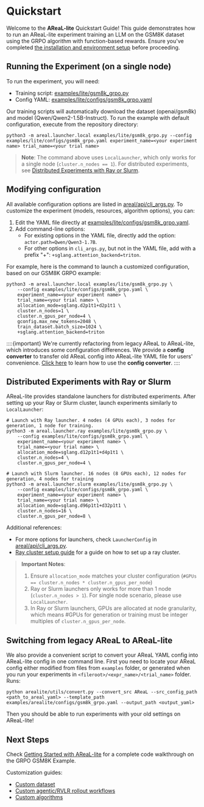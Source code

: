 # Quickstart

Welcome to the **AReaL-lite** Quickstart Guide! This guide demonstrates how to run an
AReaL-lite experiment training an LLM on the GSM8K dataset using the GRPO algorithm with
function-based rewards. Ensure you've completed
[the installation and environment setup](installation.md) before proceeding.

## Running the Experiment (on a single node)

To run the experiment, you will need:

- Training script:
  [examples/lite/gsm8k_grpo.py](https://github.com/inclusionAI/AReaL/blob/main/examples/lite/gsm8k_grpo.py)
- Config YAML:
  [examples/lite/configs/gsm8k_grpo.yaml](https://github.com/inclusionAI/AReaL/blob/main/examples/lite/configs/gsm8k_grpo.yaml)

Our training scripts will automatically download the dataset (openai/gsm8k) and model
(Qwen/Qwen2-1.5B-Instruct). To run the example with default configuration, execute from
the repository directory:

```
python3 -m areal.launcher.local examples/lite/gsm8k_grpo.py --config examples/lite/configs/gsm8k_grpo.yaml experiment_name=<your experiment name> trial_name=<your trial name>
```

> **Note**: The command above uses `LocalLauncher`, which only works for a single node
> (`cluster.n_nodes == 1`). For distributed experiments, see
> [Distributed Experiments with Ray or Slurm](#distributed-experiments-with-ray-or-slurm).

## Modifying configuration

All available configuration options are listed in
[areal/api/cli_args.py](https://github.com/inclusionAI/AReaL/blob/main/areal/api/cli_args.py).
To customize the experiment (models, resources, algorithm options), you can:

1. Edit the YAML file directly at
   [examples/lite/configs/gsm8k_grpo.yaml](https://github.com/inclusionAI/AReaL/blob/main/examples/lite/configs/gsm8k_grpo.yaml).
1. Add command-line options:
   - For existing options in the YAML file, directly add the option:
     `actor.path=Qwen/Qwen3-1.7B`.
   - For other options in `cli_args.py`, but not in the YAML file, add with a prefix
     "+": `+sglang.attention_backend=triton`.

For example, here is the command to launch a customized configuration, based on our
GSM8K GRPO example:

```
python3 -m areal.launcher.local examples/lite/gsm8k_grpo.py \
    --config examples/lite/configs/gsm8k_grpo.yaml \
    experiment_name=<your experiment name> \
    trial_name=<your trial name> \
    allocation_mode=sglang.d2p1t1+d2p1t1 \
    cluster.n_nodes=1 \
    cluster.n_gpus_per_node=4 \
    gconfig.max_new_tokens=2048 \
    train_dataset.batch_size=1024 \
    +sglang.attention_backend=triton
```

::::{important} We're currently refactoring from legacy AReaL to AReaL-lite, which
introduces some configuration differences. We provide a **config converter** to transfer
old AReaL config into AReaL-lite YAML file for users' convenience.
[Click here](#switching-from-legacy-areal-to-areal-lite) to learn how to use the
**config converter**. ::::

## Distributed Experiments with Ray or Slurm

AReaL-lite provides standalone launchers for distributed experiments. After setting up
your Ray or Slurm cluster, launch experiments similarly to `LocalLauncher`:

```
# Launch with Ray launcher. 4 nodes (4 GPUs each), 3 nodes for generation, 1 node for training.
python3 -m areal.launcher.ray examples/lite/gsm8k_grpo.py \
    --config examples/lite/configs/gsm8k_grpo.yaml \
    experiment_name=<your experiment name> \
    trial_name=<your trial name> \
    allocation_mode=sglang.d12p1t1+d4p1t1 \
    cluster.n_nodes=4 \
    cluster.n_gpus_per_node=4 \

# Launch with Slurm launcher. 16 nodes (8 GPUs each), 12 nodes for generation, 4 nodes for training
python3 -m areal.launcher.slurm examples/lite/gsm8k_grpo.py \
    --config examples/lite/configs/gsm8k_grpo.yaml \
    experiment_name=<your experiment name> \
    trial_name=<your trial name> \
    allocation_mode=sglang.d96p1t1+d32p1t1 \
    cluster.n_nodes=16 \
    cluster.n_gpus_per_node=8 \
```

Additional references:

- For more options for launchers, check `LauncherConfig` in
  [areal/api/cli_args.py](https://github.com/inclusionAI/AReaL/blob/main/areal/api/cli_args.py).
- [Ray cluster setup guide](./installation.md#optional-launch-ray-cluster-for-distributed-training)
  for a guide on how to set up a ray cluster.

> **Important Notes**:
>
> 1. Ensure `allocation_mode` matches your cluster configuration
>    (`#GPUs == cluster.n_nodes * cluster.n_gpus_per_node`)
> 1. Ray or Slurm launchers only works for more than 1 node (`cluster.n_nodes > 1`). For
>    single node scenario, please use `LocalLauncher`.
> 1. In Ray or Slurm launchers, GPUs are allocated at node granularity, which means
>    #GPUs for generation or training must be integer multiples of
>    `cluster.n_gpus_per_node`.

<!--
> **Notes**: Before launching distributed experiments, please check if your `allocation_mode` matches your cluster configuration. Make sure #GPUs allocated by `allocation_mode` equals to `cluster.n_nodes * cluster.n_gpus_per_node`.
> **Note**: Ray and Slurm launchers only work for distributed experiments with more than 1 node (`cluster.n_nodes > 1`). They allocate GPUs for training and generation at the granularity of **nodes**, which means the number of GPUs allocated for generation and training must be integer multiples of `cluster.n_gpus_per_node`.
-->

## Switching from legacy AReaL to AReaL-lite

We also provide a convenient script to convert your AReaL YAML config into AReaL-lite
config in one command line. First you need to locate your AReaL config either modified
from files from `examples` folder, or generated when you run your experiments in
`<fileroot>/<expr_name>/<trial_name>` folder. Runs:

```
python arealite/utils/convert.py --convert_src AReaL --src_config_path <path_to_areal_yaml> --template_path examples/arealite/configs/gsm8k_grpo.yaml --output_path <output_yaml>
```

Then you should be able to run experiments with your old settings on AReaL-lite!

## Next Steps

Check [Getting Started with AReaL-lite](../lite/gsm8k_grpo.md) for a complete code
walkthrough on the GRPO GSM8K Example.

Customization guides:

- [Custom dataset](../customization/dataset.md)
- [Custom agentic/RVLR rollout workflows](../customization/agent.md)
- [Custom algorithms](../customization/algorithm.md)
